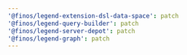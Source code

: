 ```yaml
---
'@finos/legend-extension-dsl-data-space': patch
'@finos/legend-query-builder': patch
'@finos/legend-server-depot': patch
'@finos/legend-graph': patch
---
```

